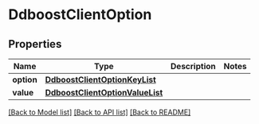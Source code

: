 # DdboostClientOption

## Properties
Name | Type | Description | Notes
------------ | ------------- | ------------- | -------------
**option** | [**DdboostClientOptionKeyList**](DdboostClientOptionKeyList.md) |  | 
**value** | [**DdboostClientOptionValueList**](DdboostClientOptionValueList.md) |  | 

[[Back to Model list]](../README.md#documentation-for-models) [[Back to API list]](../README.md#documentation-for-api-endpoints) [[Back to README]](../README.md)


